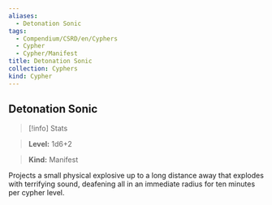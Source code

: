 ```yaml
---
aliases:
  - Detonation Sonic
tags:
  - Compendium/CSRD/en/Cyphers
  - Cypher
  - Cypher/Manifest
title: Detonation Sonic
collection: Cyphers
kind: Cypher
---
```

## Detonation Sonic    
>[!info] Stats    
> **Level:** 1d6+2    
> **Kind:** Manifest  
    
Projects a small physical explosive up to a long distance away that explodes with terrifying sound, deafening all in an immediate radius for ten minutes per cypher level.